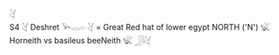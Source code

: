 𓋔  
S4 𓋔 Deshret 𓅨𓂋𓏏 𓋔 = Great Red hat of lower egypt NORTH ('N') 𓆤 Horneith vs basileus beeNeith 𓆤 𓃀𓇋𓋔  